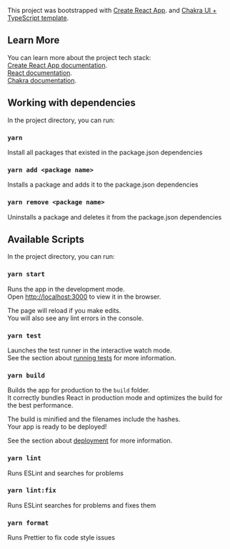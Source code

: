 This project was bootstrapped with
[Create React App](https://github.com/facebook/create-react-app). and
[Chakra UI + TypeScript template](https://chakra-ui.com/getting-started/cra-guide).

## Learn More

You can learn more about the project tech stack: <br />
[Create React App documentation](https://facebook.github.io/create-react-app/docs/getting-started). <br />
[React documentation](https://reactjs.org/). <br />
[Chakra documentation](https://chakra-ui.com/). <br />

## Working with dependencies

In the project directory, you can run:

### `yarn`

Install all packages that existed in the package.json dependencies

### `yarn add <package name>`

Installs a package and adds it to the package.json dependencies

### `yarn remove <package name>`

Uninstalls a package and deletes it from the package.json dependencies

## Available Scripts

In the project directory, you can run:

### `yarn start`

Runs the app in the development mode.<br /> Open
[http://localhost:3000](http://localhost:3000) to view it in the browser.

The page will reload if you make edits.<br /> You will also see any lint errors
in the console.

### `yarn test`

Launches the test runner in the interactive watch mode.<br /> See the section
about
[running tests](https://facebook.github.io/create-react-app/docs/running-tests)
for more information.

### `yarn build`

Builds the app for production to the `build` folder.<br /> It correctly bundles
React in production mode and optimizes the build for the best performance.

The build is minified and the filenames include the hashes.<br /> Your app is
ready to be deployed!

See the section about
[deployment](https://facebook.github.io/create-react-app/docs/deployment) for
more information.

### `yarn lint`

Runs ESLint and searches for problems

### `yarn lint:fix`

Runs ESLint searches for problems and fixes them

### `yarn format`

Runs Prettier to fix code style issues
